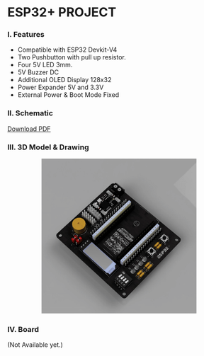 # ESP32+ PROJECT

### I. Features
- Compatible with ESP32 Devkit-V4
- Two Pushbutton with pull up resistor.
- Four 5V LED 3mm.
- 5V Buzzer DC
- Additional OLED Display 128x32
- Power Expander 5V and 3.3V
- External Power & Boot Mode Fixed

### II. Schematic
[Download PDF](https://github.com/user-attachments/files/19268394/esp32_plus.pdf)

### III. 3D Model & Drawing
<p align="center">
<img src="https://raw.githubusercontent.com/luigiifan/esp32plus/master/ESP32_PLUS.gif" width="350")
</p>

### IV. Board
(Not Available yet.)
